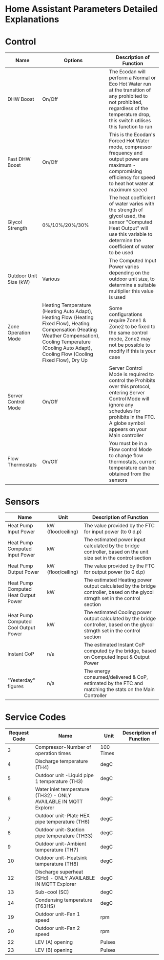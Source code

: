 # Home Assistant Parameters Detailed Explanations

# Control
| Name | Options      | Description of Function      |
|-------|------------------|----------------|
|  DHW Boost | On/Off      |  The Ecodan will perform a Normal or Eco Hot Water run at the transition of any prohibited to not prohibited, regardless of the temperature drop, this switch utilises this function to run |
|  Fast DHW Boost | On/Off      | This is the Ecodan's Forced Hot Water mode, compressor frequency and output power are maximum - compromising efficiency for speed to heat hot water at maximum speed |
|  Glycol Strength | 0%/10%/20%/30%  | The heat coefficient of water varies with the strength of glycol used, the sensor "Computed Heat Output" will use this variable to determine the coefficient of water to be used  |
|  Outdoor Unit Size (kW) | Various  | The Computed Input Power varies depending on the outdoor unit size, to determine a suitable multiplier this value is used  |
|  Zone Operation Mode | Heating Temperature (Heating Auto Adapt), Heating Flow (Heating Fixed Flow), Heating Compensation (Heating Weather Compensation), Cooling Temperature (Cooling Auto Adapt), Cooling Flow (Cooling Fixed Flow), Dry Up  | Some configurations require Zone1 & Zone2 to be fixed to the same control mode, Zone2 may not be possible to modify if this is your case |
|  Server Control Mode | On/Off  | Server Control Mode is required to control the Prohibits over this protocol, entering Server Control Mode will ignore any schedules for prohibits in the FTC. A globe symbol appears on your Main controller |
|  Flow Thermostats | On/Off  | You must be in a Flow control Mode to change flow thermostats, current temperature can be obtained from the sensors |

# Sensors
| Name | Unit      | Description of Function      |
|-------|------------------|----------------|
|   Heat Pump Input Power | kW (floor/ceiling)      | The value provided by the FTC for input power (to 0 d.p)    |
|   Heat Pump Computed Input Power | kW      | The estimated power input calculated by the bridge controller, based on the unit size set in the control section    |
|   Heat Pump Output Power | kW (floor/ceiling)      | The value provided by the FTC for output power (to 0 d.p)    |
|   Heat Pump Computed Heat Output Power | kW       | The estimated Heating power output calculated by the bridge controller, based on the glycol strngth set in the control section   |
|   Heat Pump Computed Cool Output Power | kW       | The estimated Cooling power output calculated by the bridge controller, based on the glycol strngth set in the control section  |
|   Instant CoP | n/a       | The estimated Instant CoP computed by the bridge, based on Computed Input & Output Power  |
|   "Yesterday" figures | n/a       | The energy consumed/delivered & CoP, estimated by the FTC and matching the stats on the Main Controller |

# Service Codes
| Request Code | Name | Unit      | Description of Function      |
|-------|------------------|----------------|----|
| 3 |   Compressor-Number of operation times      | 100 Times  |  |
| 4 | Discharge temperature (TH4) | degC      |     |
| 5 | Outdoor unit -Liquid pipe 1 temperature (TH3) | degC      |     |
| 6 | Water inlet temperature (TH32) - ONLY AVAILABLE IN MQTT Explorer | degC      |     |
| 7 | Outdoor unit-Plate HEX pipe temperature (TH6)  | degC      |     |
| 8 | Outdoor unit-Suction pipe temperature (TH33) | degC      |     |
| 9 | Outdoor unit-Ambient temperature (TH7) | degC      |     |
| 10 | Outdoor unit-Heatsink temperature (TH8) | degC      |     |
| 12 | Discharge superheat (SHd) - ONLY AVAILABLE IN MQTT Explorer | degC      |     |
| 13 | Sub-cool (SC) | degC      |     |
| 14 | Condensing temperature (T63HS) | degC      |     |
| 19 | Outdoor unit-Fan 1 speed | rpm      |     |
| 20 | Outdoor unit-Fan 2 speed | rpm      |     |
| 22 | LEV (A) opening | Pulses  |     |
| 23 | LEV (B) opening | Pulses      |     |
